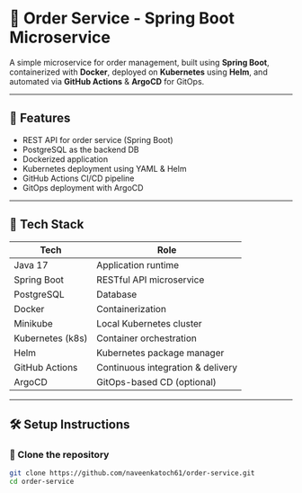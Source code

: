 # 🛒 Order Service - Spring Boot Microservice

A simple microservice for order management, built using **Spring Boot**, containerized with **Docker**, deployed on **Kubernetes** using **Helm**, and automated via **GitHub Actions** & **ArgoCD** for GitOps.

---

## 📌 Features

- REST API for order service (Spring Boot)
- PostgreSQL as the backend DB
- Dockerized application
- Kubernetes deployment using YAML & Helm
- GitHub Actions CI/CD pipeline
- GitOps deployment with ArgoCD

---

## 🧰 Tech Stack

| Tech            | Role                            |
|-----------------|----------------------------------|
| Java 17         | Application runtime              |
| Spring Boot     | RESTful API microservice         |
| PostgreSQL      | Database                         |
| Docker          | Containerization                 |
| Minikube        | Local Kubernetes cluster         |
| Kubernetes (k8s)| Container orchestration          |
| Helm            | Kubernetes package manager       |
| GitHub Actions  | Continuous integration & delivery|
| ArgoCD          | GitOps-based CD (optional)       |

---

## 🛠️ Setup Instructions

### 📁 Clone the repository

```bash
git clone https://github.com/naveenkatoch61/order-service.git
cd order-service